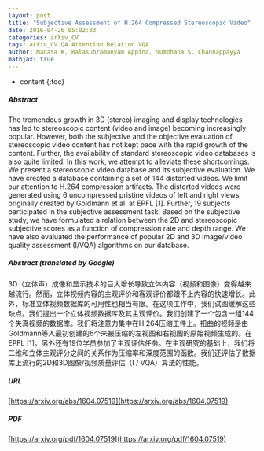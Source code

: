 ```yaml
---
layout: post
title: "Subjective Assessment of H.264 Compressed Stereoscopic Video"
date: 2016-04-26 05:02:33
categories: arXiv_CV
tags: arXiv_CV QA Attention Relation VQA
author: Manasa K, Balasubramanyam Appina, Sumohana S. Channappayya
mathjax: true
---
```


* content
{:toc}

##### Abstract
The tremendous growth in 3D (stereo) imaging and display technologies has led to stereoscopic content (video and image) becoming increasingly popular. However, both the subjective and the objective evaluation of stereoscopic video content has not kept pace with the rapid growth of the content. Further, the availability of standard stereoscopic video databases is also quite limited. In this work, we attempt to alleviate these shortcomings. We present a stereoscopic video database and its subjective evaluation. We have created a database containing a set of 144 distorted videos. We limit our attention to H.264 compression artifacts. The distorted videos were generated using 6 uncompressed pristine videos of left and right views originally created by Goldmann et al. at EPFL [1]. Further, 19 subjects participated in the subjective assessment task. Based on the subjective study, we have formulated a relation between the 2D and stereoscopic subjective scores as a function of compression rate and depth range. We have also evaluated the performance of popular 2D and 3D image/video quality assessment (I/VQA) algorithms on our database.

##### Abstract (translated by Google)
3D（立体声）成像和显示技术的巨大增长导致立体内容（视频和图像）变得越来越流行。然而，立体视频内容的主观评价和客观评价都跟不上内容的快速增长。此外，标准立体视频数据库的可用性也相当有限。在这项工作中，我们试图缓解这些缺点。我们提出一个立体视频数据库及其主观评价。我们创建了一个包含一组144个失真视频的数据库。我们将注意力集中在H.264压缩工件上。扭曲的视频是由Goldmann等人最初创建的6个未被压缩的左视图和右视图的原始视频生成的。在EPFL [1]。另外还有19位学员参加了主观评估任务。在主观研究的基础上，我们将二维和立体主观评分之间的关​​系作为压缩率和深度范围的函数。我们还评估了数据库上流行的2D和3D图像/视频质量评估（I / VQA）算法的性能。

##### URL
[https://arxiv.org/abs/1604.07519](https://arxiv.org/abs/1604.07519)

##### PDF
[https://arxiv.org/pdf/1604.07519](https://arxiv.org/pdf/1604.07519)

